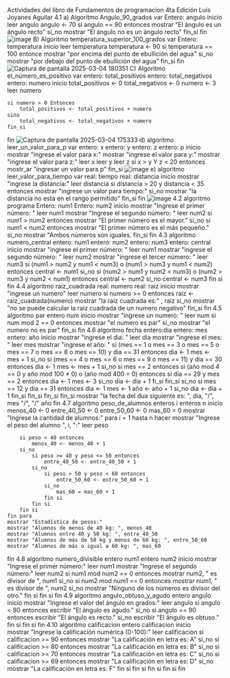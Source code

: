 Actividades del libro de Fundamentos de programacion 4ta Edición Luis Joyanes Aguilar
4.1 
a)
Algoritmo Angulo_90_grados
var
    Entero: angulo
inicio
    leer angulo
    angulo <- 70
    si angulo == 90 entonces
       mostrar "El ángulo es un ángulo recto"
    si_no
        mostrar "El ángulo no es un ángulo recto"
    fin_si 
fin    
![image](https://github.com/user-attachments/assets/7fba8913-d78d-433e-a3f8-e48427f16524)
B)
Algoritmo temperatura_superior_100_grados
var
    Entero: temperatura
inicio
     leer temperatura
     temperatura <- 90
     si temperatura == 100 entonce
         mostrar "por encima del punto de ebullición del agua"
     si_no 
         mostrar "por debajo del punto de ebullición del agua"
     fin_si
fin
![Captura de pantalla 2025-03-04 180351](https://github.com/user-attachments/assets/17da2aec-6d25-455e-ac7c-2632c81cf8fb)
C)
Algoritmo  el_número_es_positivo 
var 
    entero: total_positivos
    entero: total_negativos
    entero: numero
inicio
    total_positivos <- 0 
    total_negativos <- 0
    numero <- 3
    leer numero  
    
    si numero > 0 Entonces 
        total_positivos <- total_positivos + numero
    sino
        total_negativos <- total_negativos + numero
    fin_si
fin 
![Captura de pantalla 2025-03-04 175333](https://github.com/user-attachments/assets/dd6df818-416c-4c4e-809a-5b52050e0017)
d)
algoritmo leer_un_valor_para_p
var
    entero: x
    entero: y
    entero: z
    entero: p
inicio
    mostrar "ingrese el valor para x:"
    mostrar "ingrese el valor para y:"
    mostrar "ingrese el valor para z:"
    leer x
    leer y
    leer z
    si x > y Y z < 20 entonces
       mostr_ar "ingresar un valor para p"
    fin_si
![image](https://github.com/user-attachments/assets/8796869c-0217-4b20-a43e-f54d17829791)
e)
algoritmo leer_valor_para_tiempo
var 
    real: tiempo
    real: distancia
inicio
    mostrar "ingrese la distancia:"
    leer distancia
    si distancia > 20 y distancia < 35 entonces
       mostrar "ingrese un valor para tiempo:"
    si_no 
       mostrar "la distancia no esta en el rango permitido"
    fin_si
fin
![image](https://github.com/user-attachments/assets/f7b85e17-83f5-429d-82be-f1787a415ad4)
4.2
algoritmo programa
 Entero: num1
 Entero: num2
inicio
    mostrar "Ingrese el primer número: "
    leer num1
    mostrar "Ingrese el segundo número: "
    leer num2
    si num1 > num2 entonces
        mostrar "El primer número es el mayor."
    si_no
        si num1 < num2 entonces
            mostrar "El primer número es el más pequeño."
        si_no
            mostrar "Ambos números son iguales.
    fin_si
fin
4.3
algoritmo numero_central
entero: num1
entero: num2
entero: num3
entero: central
inicio
    mostrar "ingrese el primer número: "
    leer num1
    mostrar "ingrese el segundo número: "
    leer num2
    mostrar "ingrese el tercer número: "
    leer num3
    si (num1 > num2 y num1 < num3) o (num1 > num3 y num1 < num2) entonces
        central <- num1
    si_no
        si (num2 > num1 y num2 < num3) o (num2 > num3 y num2 < num1) entonces
            central <- num2
        si_no
            central <- num3
        fin si
fin
4.4
algoritmo raiz_cuadrada
real: numero
real: raiz
inicio
    mostrar "ingrese un numero"
    leer numero
    si numero >= 0 entonces
       raiz <- raiz_cuadrada(numero)
       mostrar "la raiz cuadrada es:" , raiz
    si_no
       mostrar "no se puede calcular la raiz cuadrada de un numero negativo"
    fin_si
fin
4.5
algoritmo par
entero num
inicio
    mostrar "ingrese un numero: " 
    leer num
    si num mod 2 == 0 entonces
       mostrar "el numero es par"
    si_no 
       mostrar "el numero no es par"
    fin_si
fin
4.6
algoritmo fecha 
entero:dia
entero: mes 
entero: año
inicio 
    mostrar "ingrese el dia: "
    leer dia
    mostrar "ingrese el mes: "
    leer mes 
    mostrar "ingrese el año: "
    si (mes == 1 o mes  == 3 o mes == 5 o mes == 7 o mes == 8 o mes == 10) y dia == 31 entonces
       dia <- 1
       mes <- mes + 1
    si_no 
       si (mes == 4 o mes == 6 o mes == 9 o mes == 11) y dia == 30 entonces 
          dia <- 1
          mes <- mes + 1
       si_no
          si mes == 2 entonces
             si (año mod 4 == 0 y año mod 100 ≠ 0) o (año mod 400 = 0) entonces 
                si dia == 29 y mes == 2 entonces
                   dia <- 1 
                   mes <- 3
                si_no 
                   dia <- dia + 1
                   fi_si
                fin_si
            si_no
                si mes == 12 y dia == 31 entonces
                   dia <- 1
                   mes <- 1 
                   año <- año + 1 
                si_no
                   dia <- dia + 1
                fin_si
            fin_si
        fin_si
    fin_si
    mostrar "la fecha del dua siguiente es: ", dia, "/", mes "/", "/" año
fin
4.7 
algoritmo peso_de_alumnos
enteros i
enteros n
inicio
    menos_40 <- 0
    entre_40_50 <- 0
    entre_50_60 <- 0
    mas_60 = 0
    mostrar "Ingrese la cantidad de alumnos:"
    para i = 1 hasta n hacer
        mostrar  "Ingrese el peso del alumno ", i, ":"
        leer peso
        
        si peso < 40 entonces
            menos_40 <- menos_40 + 1
        si_no
            si peso >= 40 y peso <= 50 entonces
                entre_40_50 <- entre_40_50 + 1
            si_no
                si peso > 50 y peso < 60 entonces
                    entre_50_60 <- entre_50_60 + 1
                si_no
                    mas_60 = mas_60 + 1
                fin si
            fin si
        fin si
    fin para
    mostrar "Estadística de pesos:"
    mostrar "Alumnos de menos de 40 kg: ", menos_40
    mostrar "Alumnos entre 40 y 50 kg: ", entre_40_50
    mostrar "Alumnos de más de 50 kg y menos de 60 kg: ", entre_50_60
    mostrar "Alumnos de más o igual a 60 kg: ", mas_60
fin
4.8
algoritmo numero_divisible
entero num1
entero num2
inicio
    mostrar "Ingrese el primer número:"
    leer num1
    mostrar "Ingrese el segundo número:"
    leer num2
    si num1 mod num2 == 0 entonces
        mostrar num2, " es divisor de ", num1
    si_no
        si num2 mod num1 == 0 entonces
            mostrar num1, " es divisor de ", num2
        si_no
            mostrar "Ninguno de los números es divisor del otro."
        fin si
    fin si
fin
4.9
algoritmo angulo_obtuso_y_agudo
entero angulo
inicio
    mostrar "Ingrese el valor del ángulo en grados:"
    leer angulo
    si angulo < 90 entonces
        escribir "El ángulo es agudo."
    si_no
        si angulo == 90 entonces
            escribir "El ángulo es recto."
        si_no
            escribir "El ángulo es obtuso."
        fin si
    fin si
fin
4.10
algoritmo calificacion
entero calificacion
inicio  
    mostrar "Ingrese la calificación numérica (0-100):"
    leer calificacion
    si calificacion >= 90 entonces
        mostrar "La calificación en letra es: A"
    si_no
        si calificacion >= 80 entonces
            mostrar "La calificación en letra es: B"
        si_no
            si calificacion >= 70 entonces
                mostrar "La calificación en letra es: C"
            si_no
                si calificacion >= 69 entonces
                    mostrar "La calificación en letra es: D"
                si_no
                    mostrar "La calificación en letra es: F"
                fin si
            fin si
        fin si
    fin si
fin
